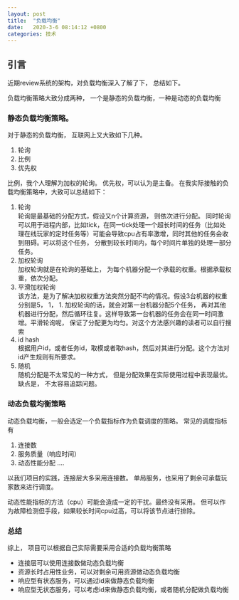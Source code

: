 ```yaml
---
layout: post
title:  "负载均衡"
date:   2020-3-6 08:14:12 +0800
categories: 技术 
---
```


## 引言
近期review系统的架构，对负载均衡深入了解了下， 总结如下。

负载均衡策略大致分成两种， 一个是静态的负载均衡，一种是动态的负载均衡

### 静态负载均衡策略。

对于静态的负载均衡， 互联网上又大致如下几种。
1. 轮询
2. 比例
3. 优先权

比例，我个人理解为加权的轮询。  优先权，可以认为是主备。
在我实际接触的负载均衡策略中，大致可以总结如下：
1. 轮询  
轮询是最基础的分配方式，假设又n个计算资源， 则依次进行分配。 同时轮询可以用于进程内部，比如tick，在同一tick处理一个超长时间的任务（比如处理在线玩家的定时任务等）可能会导致cpu占有率激增，同时其他的任务会收到阻碍。可以将这个任务， 分散到较长时间内，每个时间片单独的处理一部分任务。
2. 加权轮询  
加权轮询就是在轮询的基础上， 为每个机器分配一个承载的权重。根据承载权重，依次分配。
3. 平滑加权轮询  
该方法，是为了解决加权权重方法突然分配不均的情况。假设3台机器的权重分别是5， 1， 1.  加权轮询的话，就会对第一台机器分配5个任务， 再对其他机器进行分配，然后循环往复。这样导致第一台机器的任务会在同一时间激增。平滑轮询呢， 保证了分配更为均匀。对这个方法感兴趣的读者可以自行搜索
5. id hash  
根据用户id，或者任务id，取模或者取hash，然后对其进行分配。这个方法对id产生规则有所要求。
4. 随机  
随机分配是不太常见的一种方式， 但是分配效果在实际使用过程中表现最优。缺点是， 不太容易追踪问题。


### 动态负载均衡策略

动态负载均衡，一般会选定一个负载指标作为负载调度的策略。 常见的调度指标有
1. 连接数
2. 服务质量（响应时间）
3. 动态性能分配
....

以我们项目的实践，连接层大多采用连接数。 单局服务，也采用了剩余可承载玩家数来进行调度。

动态性能指标的方法（cpu）可能会造成一定的干扰。最终没有采用。 但可以作为故障检测但手段，如果较长时间cpu过高，可以将该节点进行排除。

### 总结
综上， 项目可以根据自己实际需要采用合适的负载均衡策略
* 连接层可以使用连接数做动态负载均衡
* 资源长时占用性业务，可以对剩余可用资源做动态负载均衡
* 响应型有状态服务，可以通过id来做静态负载均衡
* 响应型无状态服务，可以考虑id来做静态负载均衡，或者随机分配做负载均衡

